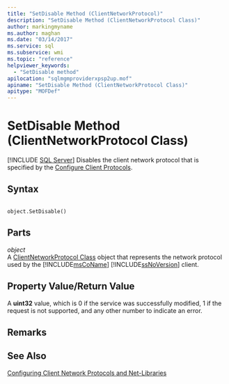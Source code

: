 ```yaml
---
title: "SetDisable Method (ClientNetworkProtocol)"
description: "SetDisable Method (ClientNetworkProtocol Class)"
author: markingmyname
ms.author: maghan
ms.date: "03/14/2017"
ms.service: sql
ms.subservice: wmi
ms.topic: "reference"
helpviewer_keywords:
  - "SetDisable method"
apilocation: "sqlmgmproviderxpsp2up.mof"
apiname: "SetDisable Method (ClientNetworkProtocol Class)"
apitype: "MOFDef"
---
```

# SetDisable Method (ClientNetworkProtocol Class)
[!INCLUDE [SQL Server](../../../includes/applies-to-version/sqlserver.md)]
  Disables the client network protocol that is specified by the [Configure Client Protocols](../../../database-engine/configure-windows/configure-client-protocols.md).  
  
## Syntax  
  
```  
  
object.SetDisable()  
```  
  
## Parts  
 *object*  
 A [ClientNetworkProtocol Class](../../../relational-databases/wmi-provider-configuration-classes/clientnetworkprotocol-class/clientnetworkprotocol-class.md) object that represents the network protocol used by the [!INCLUDE[msCoName](../../../includes/msconame-md.md)] [!INCLUDE[ssNoVersion](../../../includes/ssnoversion-md.md)] client.  
  
## Property Value/Return Value  
 A **uint32** value, which is 0 if the service was successfully modified, 1 if the request is not supported, and any other number to indicate an error.  
  
## Remarks  
  
## See Also  
 [Configuring Client Network Protocols and Net-Libraries](../../../database-engine/configure-windows/configure-client-protocols.md)  
  

